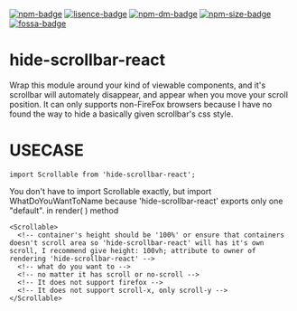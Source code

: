 [![npm-badge]][npm]
[![lisence-badge]][lisence]
[![npm-dm-badge]][npm-dm]
[![npm-size-badge]][npm-size]
[![fossa-badge]][fossa]

# hide-scrollbar-react
Wrap this module around your kind of viewable components, and it's scrollbar will automately disappear, and appear when you move your scroll position. It can only supports non-FireFox browsers because I have no found the way to hide a basically given scrollbar's css style.
 # USECASE
 ```
import Scrollable from 'hide-scrollbar-react';
```
You don't have to import Scrollable exactly, but import WhatDoYouWantToName because 'hide-scrollbar-react' exports only one "default".
 in render( ) method
```
<Scrollable>
  <!-- container's height should be '100%' or ensure that containers doesn't scroll area so 'hide-scrollbar-react' will has it's own scroll, I recommend give height: 100vh; attribute to owner of rendering 'hide-scrollbar-react' -->
  <!-- what do you want to -->
  <!-- no matter it has scroll or no-scroll -->
  <!-- It does not support firefox -->
  <!-- It does not support scroll-x, only scroll-y -->
</Scrollable>
```

[npm]: https://www.npmjs.com/package/hide-scrollbar-react
[npm-badge]: https://img.shields.io/npm/v/hide-scrollbar-react.svg
[npm-dm]: https://npmcharts.com/compare/hide-scrollbar-react?minimal=true
[npm-dm-badge]: https://img.shields.io/npm/dm/hide-scrollbar-react.svg
[npm-size]: https://packagephobia.now.sh/badge?p=hide-scrollbar-react
[npm-size-badge]: https://badgen.now.sh/badge/install%20size/63.2%20kB/44CC11
[fossa]: https://app.fossa.io/projects/git%2Bgithub.com%2Fexilee20c%2Fhide-scrollbar-react
[fossa-badge]: https://app.fossa.io/api/projects/git%2Bgithub.com%2Fexilee20c%2Fhide-scrollbar-react.svg?type=shield
[lisence]: https://github.com/exilee20c/hide-scrollbar-react/blob/master/LICENSE
[lisence-badge]: https://img.shields.io/badge/license-MIT-blue.svg?style=flat
